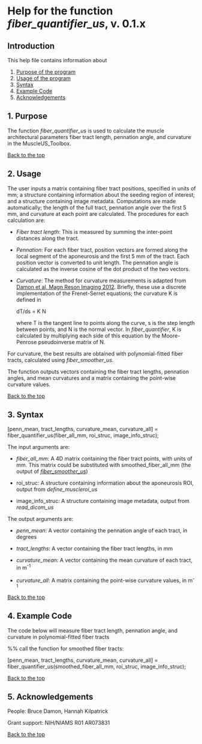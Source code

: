 # Help for the function <i>fiber_quantifier_us</i>, v. 0.1.x

## Introduction

This help file contains information about
1) [Purpose of the program](https://github.com/bdamon/MuscleUS_Toolbox/blob/master/Help/Help-for-fiber_quantifier_us.md#1-purpose)
2) [Usage of the program](https://github.com/bdamon/MuscleUS_Toolbox/blob/master/Help/Help-for-fiber_quantifier_us.md#2-usage)
3) [Syntax](https://github.com/bdamon/MuscleUS_Toolbox/blob/master/Help/Help-for-fiber_quantifier_us.md#3-Syntax)
4) [Example Code](https://github.com/bdamon/MuscleUS_Toolbox/blob/master/Help/Help-for-fiber_quantifier_us.md#4-Example-Code)
5) [Acknowledgements](https://github.com/bdamon/MuscleUS_Toolbox/blob/master/Help/Help-for-fiber_quantifier_us.md#5-Acknowledgements)

## 1. Purpose
 
The function <i>fiber_quantifier_us</i> is used to calculate the muscle architectural parameters fiber tract length, pennation angle, and curvature in the MuscleUS_Toolbox.

[Back to the top](https://github.com/bdamon/MuscleUS_Toolbox/blob/master/Help/Help-for-fiber_quantifier_us.md)

## 2. Usage
The user inputs a matrix containing fiber tract positions, specified in units of mm; a structure containing information about the seeding region of interest; and a structure containing image metadata. Computations are made automatically; the length of the full tract, pennation angle over the first 5 mm, and curvature at each point are calculated.  The procedures for each calculation are:

* <i>Fiber tract length</i>: This is measured by summing the inter-point distances along the tract.

* <i>Pennation</i>:  For each fiber tract, position vectors are formed along the local segment of the aponeurosis and the first 5 mm of the tract. Each position vector is converted to unit length.  The pennation angle is calculated as the inverse cosine of the dot product of the two vectors. 

* <i>Curvature</i>: The method for curvature measurements is adapted from [Damon et al, Magn Reson Imaging 2012](https://pubmed.ncbi.nlm.nih.gov/22503094/). Briefly, these use a discrete implementation of the Frenet-Serret equations; the curvature K is defined in 

     dT/ds = K N
     
  where T is the tangent line to points along the curve, s is the step length between points, and N is the normal vector. In <i>fiber_quantifier</i>, K is calculated by multiplying each side of this equation by the Moore-Penrose pseudoinverse matrix of N.

For curvature, the best results are obtained with polynomial-fitted fiber tracts, calculated using <i>fiber_smoother_us</i>. 

The function outputs vectors containing the fiber tract lengths, pennation angles, and mean curvatures and a matrix containing the point-wise curvature values.

[Back to the top](https://github.com/bdamon/MuscleUS_Toolbox/blob/master/Help/Help-for-fiber_quantifier_us.md)

## 3. Syntax

[penn_mean, tract_lengths, curvature_mean, curvature_all] = fiber_quantifier_us(fiber_all_mm, roi_struc, image_info_struc);

The input arguments are:
 
* <i>fiber_all_mm</i>: A 4D matrix containing the fiber tract points, with units of mm. This matrix could be substituted with smoothed_fiber_all_mm (the output of [<i>fiber_smoother_us</i>](https://github.com/bdamon/MuscleUS_Toolbox/blob/master/Help/Help-for-fiber_smoother_us.md))

* roi_struc: A structure containing information about the aponeurosis ROI, output from <i>define_muscleroi_us</i>

* image_info_struc: A structure containing image metadata, output from <i>read_dicom_us</i>

The output arguments are:
* <i>penn_mean</i>: A vector containing the pennation angle of each tract, in degrees

* <i>tract_lengths</i>: A vector containing the fiber tract lengths, in mm

* <i>curvature_mean</i>: A vector containing the mean curvature of each tract, in m<sup>-1</sup>

* <i>curvature_all</i>: A matrix containing the point-wise curvature values, in m<sup>-1</sup>

[Back to the top](https://github.com/bdamon/MuscleUS_Toolbox/blob/master/Help/Help-for-fiber_quantifier_us.md)

## 4. Example Code
The code below will measure fiber tract length, pennation angle, and curvature in polynomial-fitted fiber tracts

%% call the function for smoothed fiber tracts:

[penn_mean, tract_lengths, curvature_mean, curvature_all] = fiber_quantifier_us(smoothed_fiber_all_mm, roi_struc, image_info_struc);

[Back to the top](https://github.com/bdamon/MuscleUS_Toolbox/blob/master/Help/Help-for-fiber_quantifier_us.md)

## 5. Acknowledgements
 People: Bruce Damon, Hannah Kilpatrick
 
 Grant support: NIH/NIAMS R01 AR073831

[Back to the top](https://github.com/bdamon/MuscleUS_Toolbox/blob/master/Help/Help-for-fiber_quantifier_us.md)
